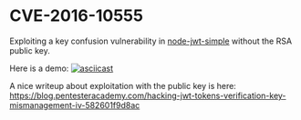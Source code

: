 CVE-2016-10555
==============

Exploiting a key confusion vulnerability in [node-jwt-simple](https://github.com/hokaccha/node-jwt-simple) without the RSA public key.

Here is a demo:
[![asciicast](https://asciinema.org/a/390901.svg)](https://asciinema.org/a/390901)

A nice writeup about exploitation with the public key is here: https://blog.pentesteracademy.com/hacking-jwt-tokens-verification-key-mismanagement-iv-582601f9d8ac
